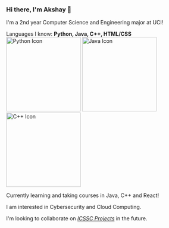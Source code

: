 ### Hi there, I'm Akshay 👋

I'm a 2nd year Computer Science and Engineering major at UCI!

Languages I know: **Python, Java, C++, HTML/CSS**  
<img src="https://cdn3.iconfinder.com/data/icons/logos-and-brands-adobe/512/267_Python-512.png" alt="Python Icon" width="200"/>
<img src="https://cdn-icons-png.flaticon.com/512/226/226777.png" alt="Java Icon" width="200"/>
<img src="https://user-images.githubusercontent.com/42747200/46140125-da084900-c26d-11e8-8ea7-c45ae6306309.png" alt="C++ Icon" width="200"/>


Currently learning and taking courses in Java, C++ and React!  

I am interested in Cybersecurity and Cloud Computing.  


I'm looking to collaborate on [*ICSSC Projects*](https://github.com/icssc-projects) in the future.



<!--
**akins1/akins1** is a ✨ _special_ ✨ repository because its `README.md` (this file) appears on your GitHub profile.

Here are some ideas to get you started:

- 🔭 I’m currently working on ...
- 🌱 I’m currently learning ...
- 👯 I’m looking to collaborate on ...
- 🤔 I’m looking for help with ...
- 💬 Ask me about ...
- 📫 How to reach me: ...
- 😄 Pronouns: ...
- ⚡ Fun fact: ...
-->
